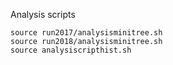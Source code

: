 Analysis scripts

```
source run2017/analysisminitree.sh
source run2018/analysisminitree.sh
source analysiscripthist.sh
```
